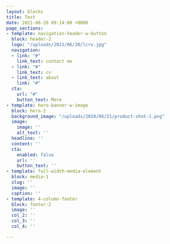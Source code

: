 ```yaml
---
layout: blocks
title: Test
date: 2021-06-20 09:14:00 +0000
page_sections:
- template: navigation-header-w-button
  block: header-2
  logo: "/uploads/2021/06/20/lcrv.jpg"
  navigation:
  - link: "#"
    link_text: contact me
  - link: "#"
    link_text: cv
  - link_text: about
    link: "#"
  cta:
    url: "#"
    button_text: More
- template: hero-banner-w-image
  block: hero-2
  background_image: "/uploads/2018/06/21/product-shot-1.png"
  image:
    image: ''
    alt_text: ''
  headline: ''
  content: ''
  cta:
    enabled: false
    url: ''
    button_text: ''
- template: full-width-media-element
  block: media-1
  slug: ''
  image: ''
  caption: ''
- template: 4-column-footer
  block: footer-2
  image: ''
  col_2: ''
  col_3: ''
  col_4: ''

---
```


